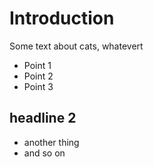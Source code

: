 # Introduction
Some text about cats, whatevert

- Point 1
- Point 2
- Point 3

## headline 2

- another thing
- and so on